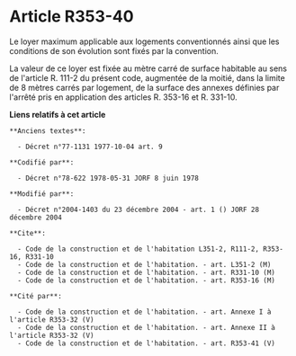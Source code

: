 # Article R353-40

Le loyer maximum applicable aux logements conventionnés ainsi que les conditions de son évolution sont fixés par la
convention.

La valeur de ce loyer est fixée au mètre carré de surface habitable au sens de l'article R. 111-2 du présent code, augmentée
de la moitié, dans la limite de 8 mètres carrés par logement, de la surface des annexes définies par l'arrêté pris en
application des articles R. 353-16 et R. 331-10.

**Liens relatifs à cet article**

	**Anciens textes**:

	  - Décret n°77-1131 1977-10-04 art. 9

	**Codifié par**:

	  - Décret n°78-622 1978-05-31 JORF 8 juin 1978

	**Modifié par**:

	  - Décret n°2004-1403 du 23 décembre 2004 - art. 1 () JORF 28 décembre 2004

	**Cite**:

	  - Code de la construction et de l'habitation L351-2, R111-2, R353-16, R331-10
	  - Code de la construction et de l'habitation. - art. L351-2 (M)
	  - Code de la construction et de l'habitation. - art. R331-10 (M)
	  - Code de la construction et de l'habitation. - art. R353-16 (M)

	**Cité par**:

	  - Code de la construction et de l'habitation. - art. Annexe I à l'article R353-32 (V)
	  - Code de la construction et de l'habitation. - art. Annexe II à l'article R353-32 (V)
	  - Code de la construction et de l'habitation. - art. R353-41 (V)
